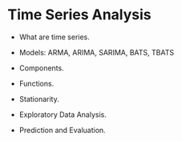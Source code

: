 # Time Series Analysis

- What are time series.


- Models: ARMA, ARIMA, SARIMA, BATS, TBATS


- Components.


- Functions.


- Stationarity.


- Exploratory Data Analysis.


- Prediction and Evaluation.
